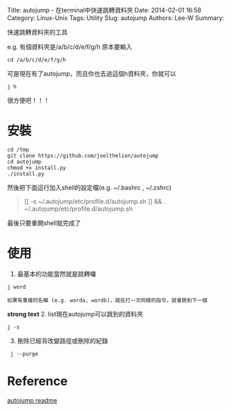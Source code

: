 Title: autojump - 在terminal中快速跳轉資料夾
Date: 2014-02-01 16:58
Category: Linux-Unix
Tags: Utility
Slug: autojump
Authors: Lee-W
Summary: 


快速跳轉資料夾的工具

<!--more-->

e.g.
有個資料夾是/a/b/c/d/e/f/g/h
原本要輸入
```shell
cd /a/b/c/d/e/f/g/h
```

可是現在有了autojump，而且你也去過這個h資料夾，你就可以
```shell
j h
```
很方便吧！！！

# 安裝
```shell
cd /tmp
git clone https://github.com/joelthelion/autojump
cd autojump
chmod +x install.py
./install.py
```

然後把下面這行加入shell的設定檔(e.g. ~/.bashrc  ,  ~/.zshrc)
> [[ -s ~/.autojump/etc/profile.d/autojump.sh ]] && . ~/.autojump/etc/profile.d/autojump.sh 

最後只要重開shell就完成了

# 使用
1. 最基本的功能當然就是跳轉囉
```shell
j word
```
    如果有重複的名稱 (e.g. worda, wordb)，就在打一次同樣的指令，就會跳到下一個
**strong text**
2. list現在autojump可以跳到的資料夾
```shell 
j -s 
```

3. 刪除已經背改變路徑或刪除的紀錄
```shell 
 j --purge
```

# Reference
[autojump readme](https://github.com/joelthelion/autojump/blob/master/README.md)